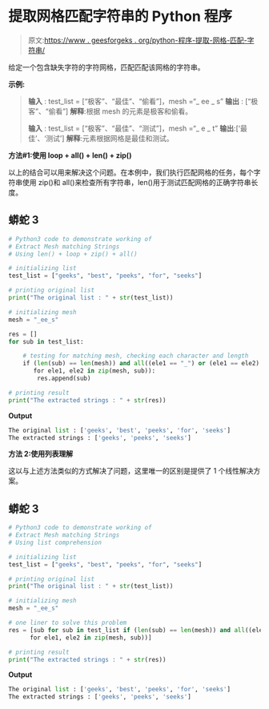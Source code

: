# 提取网格匹配字符串的 Python 程序

> 原文:[https://www . geesforgeks . org/python-程序-提取-网格-匹配-字符串/](https://www.geeksforgeeks.org/python-program-to-extract-mesh-matching-strings/)

给定一个包含缺失字符的字符网格，匹配匹配该网格的字符串。

**示例:**

> **输入** : test_list = [“极客”、“最佳”、“偷看”]，mesh =“_ ee _ s”
> **输出** : [“极客”、“偷看”]
> **解释**:根据 mesh 的元素是极客和偷看。
> 
> **输入** : test_list = [“极客”、“最佳”、“测试”]，mesh =“_ e _ t”
> **输出**:[‘最佳’、‘测试’]
> **解释**:元素根据网格是最佳和测试。

**方法#1:使用 loop + all() + len() + zip()**

以上的结合可以用来解决这个问题。在本例中，我们执行匹配网格的任务，每个字符串使用 zip()和 all()来检查所有字符串，len()用于测试匹配网格的正确字符串长度。

## 蟒蛇 3

```py
# Python3 code to demonstrate working of 
# Extract Mesh matching Strings
# Using len() + loop + zip() + all()

# initializing list
test_list = ["geeks", "best", "peeks", "for", "seeks"]

# printing original list
print("The original list : " + str(test_list))

# initializing mesh 
mesh = "_ee_s"

res = []
for sub in test_list:

    # testing for matching mesh, checking each character and length
    if (len(sub) == len(mesh)) and all((ele1 == "_") or (ele1 == ele2)
       for ele1, ele2 in zip(mesh, sub)):
        res.append(sub)

# printing result 
print("The extracted strings : " + str(res))
```

**Output**

```py
The original list : ['geeks', 'best', 'peeks', 'for', 'seeks']
The extracted strings : ['geeks', 'peeks', 'seeks']

```

**方法 2:使用列表理解**

这以与上述方法类似的方式解决了问题，这里唯一的区别是提供了 1 个线性解决方案。

## 蟒蛇 3

```py
# Python3 code to demonstrate working of 
# Extract Mesh matching Strings
# Using list comprehension

# initializing list
test_list = ["geeks", "best", "peeks", "for", "seeks"]

# printing original list
print("The original list : " + str(test_list))

# initializing mesh 
mesh = "_ee_s"

# one liner to solve this problem
res = [sub for sub in test_list if (len(sub) == len(mesh)) and all((ele1 == "_") or (ele1 == ele2)
      for ele1, ele2 in zip(mesh, sub))]

# printing result 
print("The extracted strings : " + str(res))
```

**Output**

```py
The original list : ['geeks', 'best', 'peeks', 'for', 'seeks']
The extracted strings : ['geeks', 'peeks', 'seeks']

```
